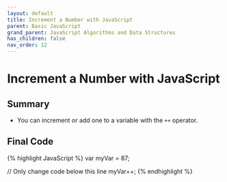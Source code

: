 ```yaml
---
layout: default
title: Increment a Number with JavaScript
parent: Basic JavaScript
grand_parent: JavaScript Algorithms and Data Structures
has_children: false
nav_order: 12
---
```

# Increment a Number with JavaScript
## Summary
- You can increment or add one to a variable with the `++` operator.

## Final Code

{% highlight JavaScript %}
var myVar = 87;

// Only change code below this line
myVar++;
{% endhighlight %}